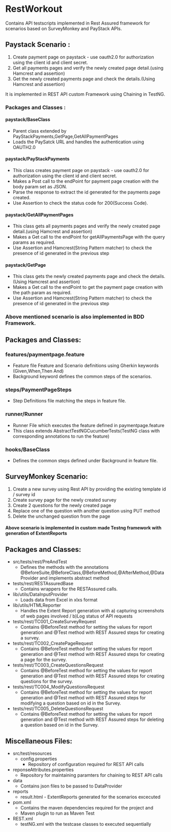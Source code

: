 
# RestWorkout
Contains API testscripts implemented in Rest Assured framework for scenarios based on SurveyMonkey and PayStack APIs.

## Paystack Scenario :
1. Create payment page on paystack - use oauth2.0 for authorization using the client id and client secret.
2. Get all payments pages and verify the newly created page detail.(using Hamcrest and assertion)
3. Get the newly created payments page and check the details.(Using Hamcrest and assertion)

It is implemented in REST API custom Framework using Chaining in TestNG.

### Packages and Classes :

#### paystack/BaseClass
* Parent class extended by PayStackPayments,GetPage,GetAllPaymentPages
* Loads the PaySatck URL and handles the authentication using OAUTH2.0
####  paystack/PayStackPayments
* This class creates payment page on paystack - use oauth2.0 for authorization using the client id and client secret.
* Makes a Post call to the endPoint for payment page creation with the body param set as JSON.
* Parse the response to extract the id generated for the payments page created.
* Use Assertion to check the status code for 200(Success Code).
#### paystack/GetAllPaymentPages
* This class gets all payments pages and verify the newly created page detail.(using Hamcrest and assertion)
* Makes a Get call to the endPoint for getAllPaymentsPage with the query params as required.
* Use Assertion and Hamcrest(String Pattern matcher) to check the presence of id generated in the previous step
#### paystack/GetPage
* This class gets the newly created payments page and check the details.(Using Hamcrest and assertion)
* Makes a Get call to the endPoint to get the payment page creation with the path param as required.
* Use Assertion and Hamcrest(String Pattern matcher) to check the presence of id generated in the previous step

### Above mentioned scenario is also implemented in BDD Framework.

## Packages and Classes:
### features/paymentpage.feature
* Feature file Feature and Scenario definitions using Gherkin keywords (Given,When,Then And)
* Background keyword defines the common steps of the scenarios.
### steps/PaymentPageSteps
* Step Definitions file matching the steps in feature file.
### runner/Runner
* Runner File which executes the feature defined in paymentpage.feature
* This class extends AbstractTestNGCucumberTests(TestNG class with corresponding annotations to run the feature)
### hooks/BaseClass
* Defines the common steps defined under Background in feature file.

## SurveyMonkey Scenario:

  1. Create a new survey using Rest API by providing the existing template id / survey id
  2. Create survey page for the newly created survey
  3. Create 2 questions for the newly created page
  4. Replace one of the question with another question using PUT method
  5. Delete the unchanged question from the page

#### Above scenario is implemented in custom made Testng framework with generation of ExtentReports

## Packages and Classes:
* src/tests/rest/PreAndTest
  * Defines the methods with the annotations @BeforeSuite,@BeforeClass,@BeforeMethod,@AfterMethod,@DataProvider and implements abstract method
* tests/rest/RESTAssuredBase
  * Contains wrappers for the RESTAssured calls.
* lib/utils/DataInputProvider
  * Loads data from Excel in xlxs format
* lib/utils/HTMLReporter
  * Handles the Extent Report generation with a) capturing screenshots of web pages involved / b)Log status of API requests
* tests/rest/TC001_CreateSurveyRequest
  * Contains @BeforeTest method for setting the values for report generation and @Test method with REST Assured steps for creating a survey.
* tests/rest/TC002_CreatePageRequest
  * Contains @BeforeTest method for setting the values for report generation and @Test method with REST Assured steps for creating a page for the survey.
* tests/rest/TC003_CreateQuestionsRequest
  * Contains @BeforeTest method for setting the values for report generation and @Test method with REST Assured steps for creating questions for the survey.
* tests/rest/TC004_ModifyQuestionsRequest
  * Contains @BeforeTest method for setting the values for report generation and @Test method with REST Assured steps for modifying a question based on id in the Survey.
* tests/rest/TC005_DeleteQuestionsRequest
   * Contains @BeforeTest method for setting the values for report generation and @Test method with REST Assured steps for deleting a question based on id in the Survey.

## Miscellaneous Files:

* src/test/resources
	* config.properties
		* Repository of configuration required for REST API calls
* reponseAttributes.properties
	* Repository for maintaining paramters for chaining to REST API calls
* data
    * Contains json files to be passed to DataProvider
* reports
    * result.html - ExtentReports generated for the scenarios excecuted
* pom.xml
	* Contains the maven dependencies required for the project and
	* Maven plugin to run as Maven Test
* REST.xml
	* testNG.xml with the testcase classes to executed sequentially
